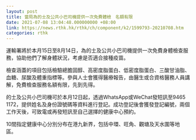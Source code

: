 ```yaml
---
layout: post
title: 當局為的士及公共小巴司機提供一次免費體檢　名額有限
date: 2021-07-08 13:04:48.000000000 +08:00
link: https://news.rthk.hk/rthk/ch/component/k2/1599793-20210708.htm
categories: rthk
---
```


運輸署將於本月15日至8月14日，為的士及公共小巴司機提供一次免費身體檢查服務，協助他們了解身體狀況，考慮是否適合接種疫苗。
 
檢查涵蓋的項目包括檢驗總膽固醇、高密度脂蛋白、低密度脂蛋白、三酸甘油脂、血糖、尿酸及體重指標等。參與人士會獲得醫療報告，由醫生或合資格醫務人員講解，免費檢查服務名額有限，先到先得。

的士及公共小巴司機可於本月12日起，透過WhatsApp或WeChat發短訊至9465 1172，提供姓名及身份證號碼等資料進行登記。成功登記後會獲發登記編號，兩個工作天後，可致電或再發短訊至自己選擇的健康中心預約。
 
10間指定健康中心分別分布在港九新界，包括中環、旺角、觀塘及天水圍等地區。
